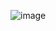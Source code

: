 ![image](https://user-images.githubusercontent.com/72756630/150542068-35655d14-0214-437f-9930-a82e7b0d75ae.png)
